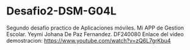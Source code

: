 # Desafio2-DSM-G04L
Segundo desafío practico de Aplicaciones móviles.
Mi APP de Gestion Escolar.
Yeymi Johana De Paz Fernandez. DF240080
Enlace del video demostracion: https://www.youtube.com/watch?v=zQ6L7grKbu4

